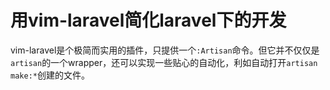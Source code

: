 # 用vim-laravel简化laravel下的开发

vim-laravel是个极简而实用的插件，只提供一个`:Artisan`命令。但它并不仅仅是`artisan`的一个wrapper，还可以实现一些贴心的自动化，利如自动打开`artisan make:*`创建的文件。


